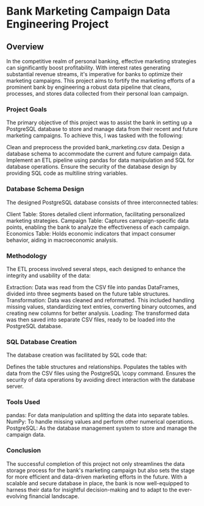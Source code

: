# Bank Marketing Campaign Data Engineering Project

## Overview
In the competitive realm of personal banking, effective marketing strategies can significantly boost profitability. With interest rates generating substantial revenue streams, it's imperative for banks to optimize their marketing campaigns. This project aims to fortify the marketing efforts of a prominent bank by engineering a robust data pipeline that cleans, processes, and stores data collected from their personal loan campaign.

### Project Goals
The primary objective of this project was to assist the bank in setting up a PostgreSQL database to store and manage data from their recent and future marketing campaigns. To achieve this, I was tasked with the following:

Clean and preprocess the provided bank_marketing.csv data.
Design a database schema to accommodate the current and future campaign data.
Implement an ETL pipeline using pandas for data manipulation and SQL for database operations.
Ensure the security of the database design by providing SQL code as multiline string variables.

### Database Schema Design
The designed PostgreSQL database consists of three interconnected tables:

Client Table: Stores detailed client information, facilitating personalized marketing strategies.
Campaign Table: Captures campaign-specific data points, enabling the bank to analyze the effectiveness of each campaign.
Economics Table: Holds economic indicators that impact consumer behavior, aiding in macroeconomic analysis.

### Methodology
The ETL process involved several steps, each designed to enhance the integrity and usability of the data:

Extraction: Data was read from the CSV file into pandas DataFrames, divided into three segments based on the future table structures.
Transformation: Data was cleaned and reformatted. This included handling missing values, standardizing text entries, converting binary outcomes, and creating new columns for better analysis.
Loading: The transformed data was then saved into separate CSV files, ready to be loaded into the PostgreSQL database.
### SQL Database Creation
The database creation was facilitated by SQL code that:

Defines the table structures and relationships.
Populates the tables with data from the CSV files using the PostgreSQL \copy command.
Ensures the security of data operations by avoiding direct interaction with the database server.
### Tools Used
pandas: For data manipulation and splitting the data into separate tables.
NumPy: To handle missing values and perform other numerical operations.
PostgreSQL: As the database management system to store and manage the campaign data.
### Conclusion
The successful completion of this project not only streamlines the data storage process for the bank's marketing campaign but also sets the stage for more efficient and data-driven marketing efforts in the future. With a scalable and secure database in place, the bank is now well-equipped to harness their data for insightful decision-making and to adapt to the ever-evolving financial landscape.
